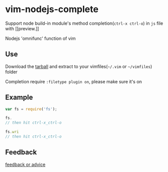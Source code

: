 vim-nodejs-complete
===================

Support node build-in module's method completion(`ctrl-x ctrl-o`) in `js` file with [[preview.]]

Nodejs 'omnifunc' function of vim

## Use
Download the [tarball](https://github.com/myhere/vim-nodejs-complete/zipball/master) and extract to your vimfiles(`~/.vim` or
`~/vimfiles`) folder

Completion require `:filetype plugin on`, please make sure it's on


## Example

```js
var fs = require('fs');

fs.
// then hit ctrl-x_ctrl-o

fs.wri
// then hit ctrl-x_ctrl-o
```

## Feedback
[feedback or advice](https://github.com/myhere/vim-nodejs-complete/issues)

